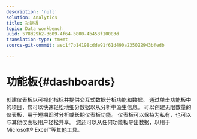 ```yaml
---
description: 'null'
solution: Analytics
title: 功能板
topic: Data workbench
uuid: 578d29b2-3609-4f64-b800-4b453f10083d
translation-type: tm+mt
source-git-commit: aec1f7b14198cdde91f61d490a235022943bfedb

---
```



# 功能板{#dashboards}

创建仪表板以可视化指标并提供交互式数据分析功能和数据。 通过单击功能板中的项目，您可以快速轻松地细分数据以从分析中派生信息。 可以创建无限数量的仪表板，用于短期即时分析或长期仪表板功能。 仪表板可以保持为私有，也可以与其他仪表板用户轻松共享。 您还可以从任何功能板导出数据，以用于Microsoft® Excel™等其他工具。
